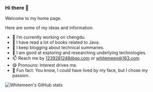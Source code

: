 ### Hi there 👋

Welcome to my home page.

Here are some of my ideas and information.

- 🍓 I’m currently working on chengdu.
- 🌱 I have read a lot of books related to Java. 
- 🥭 I keep blogging about technical summaries.
- 🥝 I am good at exploring and researching underlying technologies.
- 📫 Reach me by 1239281248@qq.com or whitemeen@163.com
- 😄 Pronouns: Interest drives me.
- 🍎 Fun fact: You know, I could have lived by my face, but I chose my passion. 

![Whitemeen's GitHub stats](https://github-readme-stats.vercel.app/api?username=Pineconnebe&show_icons=true&theme=tokyonight)
